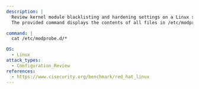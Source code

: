 ```yaml
---
description: |
  Review kernel module blacklisting and hardening settings on a Linux system.
  The provided command displays the contents of all files in /etc/modprobe.d/, which is useful for identifying blacklisted modules and enforcing kernel security policies.

command: |
  cat /etc/modprobe.d/*

OS:
  - Linux
attack_types:
  - Configuration_Review
references:
  - https://www.cisecurity.org/benchmark/red_hat_linux
---
```

